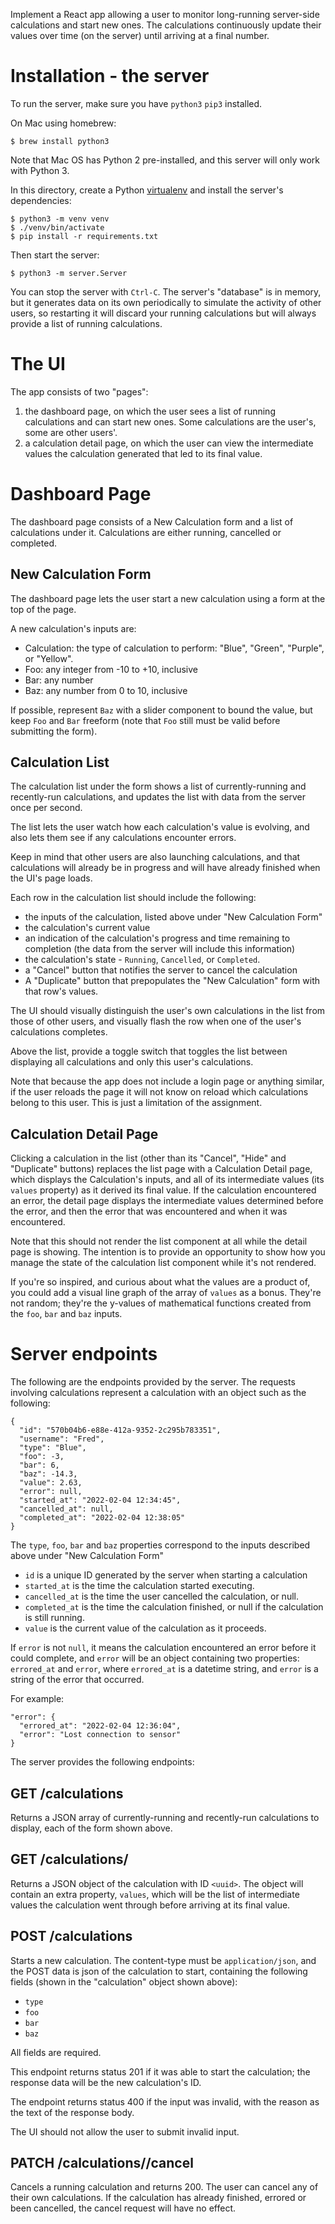 Implement a React app allowing a user to monitor long-running
server-side calculations and start new ones. The calculations
continuously update their values over time (on the server) until
arriving at a final number. 

# Installation - the server

To run the server, make sure you have `python3` `pip3` 
installed.

On Mac using homebrew:
```
$ brew install python3
```

Note that Mac OS has Python 2 pre-installed, and this
server will only work with Python 3. 

In this directory, create a Python [virtualenv]() and install the
server's dependencies:

```
$ python3 -m venv venv
$ ./venv/bin/activate
$ pip install -r requirements.txt
```

Then start the server:
```
$ python3 -m server.Server
```

You can stop the server with `Ctrl-C`. The server's "database" is in
memory, but it generates data on its own periodically to simulate the
activity of other users, so restarting it will discard your running
calculations but will always provide a list of running calculations.

# The UI

The app consists of two "pages":

1) the dashboard page, on which the user sees a list of running calculations
and can start new ones. Some calculations are the user's, some are other users'.
1) a calculation detail page, on which the user can view the intermediate values
the calculation generated that led to its final value.

# Dashboard Page

The dashboard page consists of a New Calculation form and a list of
calculations under it. Calculations are either running, cancelled or
completed.

## New Calculation Form

The dashboard page lets the user start a new calculation using a form
at the top of the page.

A new calculation's inputs are:

- Calculation: the type of calculation to perform: "Blue", "Green", "Purple", or "Yellow".
- Foo: any integer from -10 to +10, inclusive
- Bar: any number
- Baz: any number from 0 to 10, inclusive

If possible, represent `Baz` with a slider component to bound the
value, but keep `Foo` and `Bar` freeform (note that `Foo` still must
be valid before submitting the form).

## Calculation List

The calculation list under the form shows a list of currently-running
and recently-run calculations, and updates the list with data from the
server once per second. 

The list lets the user watch how each calculation's value is evolving,
and also lets them see if any calculations encounter errors.

Keep in mind that other users are also launching calculations, and that
calculations will already be in progress and will have already
finished when the UI's page loads. 

Each row in the calculation list should include the following:
- the inputs of the calculation, listed above under "New Calculation Form"
- the calculation's current value 
- an indication of the calculation's progress and time remaining to completion 
  (the data from the server will include this information)
- the calculation's state - `Running`, `Cancelled`, or `Completed`.
- a "Cancel" button that notifies the server to cancel the calculation
- A "Duplicate" button that prepopulates the "New Calculation" form with that row's values.

The UI should visually distinguish the user's own calculations in the list
from those of other users, and visually flash the row when one of the user's
calculations completes.

Above the list, provide a toggle switch that toggles the list between
displaying all calculations and only this user's calculations.

Note that because the app does not include a login page or anything similar,
if the user reloads the page it will not know on reload which calculations
belong to this user. This is just a limitation of the assignment.

## Calculation Detail Page

Clicking a calculation in the list (other than its "Cancel", "Hide"
and "Duplicate" buttons) replaces the list page with a Calculation
Detail page, which displays the Calculation's inputs, and all of its
intermediate values (its `values` property) as it derived its final
value. If the calculation encountered an error, the detail page
displays the intermediate values determined before the error, and then
the error that was encountered and when it was encountered.

Note that this should not render the list component at all while the
detail page is showing. The intention is to provide an opportunity to
show how you manage the state of the calculation list component while
it's not rendered.

If you're so inspired, and curious about what the values are a product
of, you could add a visual line graph of the array of `values` as a
bonus.  They're not random; they're the y-values of mathematical
functions created from the `foo`, `bar` and `baz` inputs.

# Server endpoints

The following are the endpoints provided by the server. The requests
involving calculations represent a calculation with an object such as
the following:

```
{
  "id": "570b04b6-e88e-412a-9352-2c295b783351",
  "username": "Fred",
  "type": "Blue",
  "foo": -3,
  "bar": 6,
  "baz": -14.3,
  "value": 2.63,
  "error": null,
  "started_at": "2022-02-04 12:34:45",
  "cancelled_at": null,
  "completed_at": "2022-02-04 12:38:05"
}
```

The `type`, `foo`, `bar` and `baz` properties
correspond to the inputs described above under "New Calculation Form"

- `id` is a unique ID generated by the server when starting a calculation
- `started_at` is the time the calculation started executing.
- `cancelled_at` is the time the user cancelled the calculation, or null.
- `completed_at` is the time the calculation finished, or null if the calculation is still running.
- `value` is the current value of the calculation as it proceeds.

If `error` is not `null`, it means the calculation encountered an
error before it could complete, and `error` will be an object
containing two properties: `errored_at` and `error`, where
`errored_at` is a datetime string, and `error` is a string of the
error that occurred.

For example:
```
"error": { 
  "errored_at": "2022-02-04 12:36:04", 
  "error": "Lost connection to sensor" 
}
```

The server provides the following endpoints:

## GET /calculations

Returns a JSON array of currently-running and recently-run
calculations to display, each of the form shown above.

## GET /calculations/<uuid>

Returns a JSON object of the calculation with ID `<uuid>`. The object will
contain an extra property, `values`, which will be the list of intermediate values
the calculation went through before arriving at its final value.

## POST /calculations 

Starts a new calculation. The content-type must be `application/json`,
and the POST data is json of the calculation to start, containing the
following fields (shown in the "calculation" object shown above):

- `type`
- `foo`
- `bar`
- `baz`

All fields are required.

This endpoint returns status 201 if it was able to start the calculation;
the response data will be the new calculation's ID.

The endpoint returns status 400 if the input was invalid, with the
reason as the text of the response body.

The UI should not allow the user to submit invalid input.

## PATCH /calculations/<id>/cancel

Cancels a running calculation and returns 200. The user can cancel any
of their own calculations. If the calculation has already finished,
errored or been cancelled, the cancel request will have no effect.

